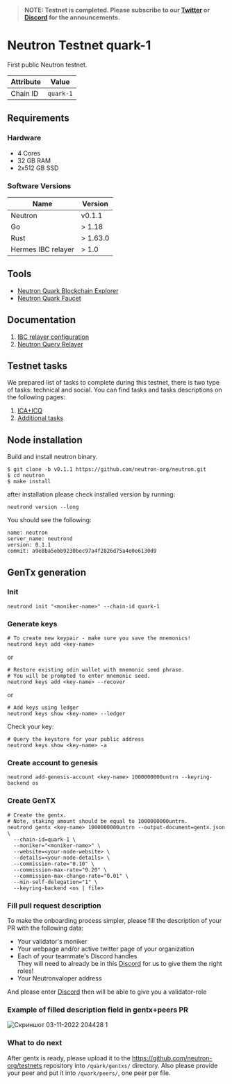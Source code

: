 > **NOTE: Testnet is completed. Please subscribe to our [Twitter](https://twitter.com/Neutron_org) or [Discord](https://discord.gg/B3ZBvjuWsV) for the announcements.**

# Neutron Testnet quark-1

First public Neutron testnet.
  
| Attribute | Value     |
|-----------|-----------|
| Chain ID  | `quark-1` |

## Requirements

### Hardware

* 4 Cores
* 32 GB RAM
* 2x512 GB SSD

### Software Versions

| Name               | Version  |
|--------------------|----------|
| Neutron            | v0.1.1   |
| Go                 | > 1.18   |
| Rust               | > 1.63.0 |
| Hermes IBC relayer | > 1.0    |

## Tools

* [Neutron Quark Blockchain Explorer](http://explorer.quark.ntrn.info)
* [Neutron Quark Faucet](http://faucet.quark.ntrn.info)

## Documentation

1. [IBC relayer configuration](./ibc-relayer/instruction.md)
2. [Neutron Query Relayer](./icq-relayer/README.md)

## Testnet tasks

We prepared list of tasks to complete during this testnet, there is two type of tasks: technical and social. You can find tasks and tasks descriptions on the following pages:
1. [ICA+ICQ](./testcases/ICA%2BICQ.md)
2. [Additional tasks](./testcases/Additional%20tasks.md)

## Node installation

Build and install neutron binary. 

```
$ git clone -b v0.1.1 https://github.com/neutron-org/neutron.git
$ cd neutron
$ make install
```

after installation please check installed version by running:

`neutrond version --long`

You should see the following:
```
name: neutron
server_name: neutrond
version: 0.1.1
commit: a9e8ba5ebb9230bec97a4f2826d75a4e0e6130d9

``` 


## GenTx generation

### Init
```bash:
neutrond init "<moniker-name>" --chain-id quark-1
```

### Generate keys

```bash:
# To create new keypair - make sure you save the mnemonics!
neutrond keys add <key-name> 
```

or
```
# Restore existing odin wallet with mnemonic seed phrase. 
# You will be prompted to enter mnemonic seed. 
neutrond keys add <key-name> --recover
```
or
```
# Add keys using ledger
neutrond keys show <key-name> --ledger
```

Check your key:
```
# Query the keystore for your public address 
neutrond keys show <key-name> -a
```

### Create account to genesis

```
neutrond add-genesis-account <key-name> 1000000000untrn --keyring-backend os
```

### Create GenTX

```
# Create the gentx.
# Note, staking amount should be equal to 1000000000untrn.
neutrond gentx <key-name> 1000000000untrn --output-document=gentx.json \
  --chain-id=quark-1 \
  --moniker="<moniker-name>" \
  --website=<your-node-website> \
  --details=<your-node-details> \
  --commission-rate="0.10" \
  --commission-max-rate="0.20" \
  --commission-max-change-rate="0.01" \
  --min-self-delegation="1" \
  --keyring-backend <os | file>
```

### Fill pull request description

To make the onboarding process simpler, please fill the description of your PR with the following data: <br/>
- Your validator's moniker
- Your webpage and/or active twitter page of your organization
- Each of your teammate's Discord handles <br/>
They will need to already be in this [Discord](https://discord.gg/r82yeMu9Rf) for us to give them the right roles! <br/>
- Your Neutronvaloper address

And please enter [Discord](https://discord.gg/r82yeMu9Rf) then will be able to give you a validator-role

### Example of filled description field in gentx+peers PR

![Скриншот 03-11-2022 204428 1](https://user-images.githubusercontent.com/92199696/199796600-73f34a6f-c75c-4443-a598-21a50c067f91.png)
<br/>

### What to do next

After gentx is ready, please upload it to the https://github.com/neutron-org/testnets repository into `/quark/gentxs/` directory. Also please provide your peer and put it into  `/quark/peers/`, one peer per file.
